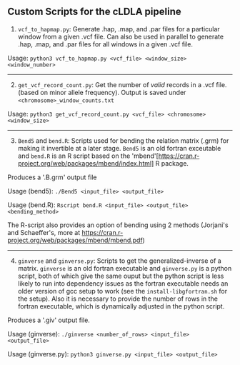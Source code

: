 ## Custom Scripts for the cLDLA pipeline

1. `vcf_to_hapmap.py`: Generate .hap, .map, and .par files for a particular window from a given .vcf file. Can also be used in parallel to generate .hap, .map, and .par files for all windows in a given .vcf file.

Usage: `python3 vcf_to_hapmap.py <vcf_file> <window_size> <window_number>`

---

2. `get_vcf_record_count.py`: Get the number of _valid_ records in a .vcf file. (based on minor allele frequency). Output is saved under `<chromosome>_window_counts.txt`

Usage: `python3 get_vcf_record_count.py <vcf_file> <chromosome> <window_size>`

---

3. `Bend5` and `bend.R`: Scripts used for bending the relation matrix (.grm) for making it invertible at a later stage. `Bend5` is an old fortran exceutable and `bend.R` is an R script based on the 'mbend'[https://cran.r-project.org/web/packages/mbend/index.html] R package.

Produces a '.B.grm' output file

Usage (bend5): `./Bend5 <input_file> <output_file>`

Usage (bend.R): `Rscript bend.R <input_file> <output_file> <bending_method>`

The R-script also provides an option of bending using 2 methods (Jorjani's and Schaeffer's, more at https://cran.r-project.org/web/packages/mbend/mbend.pdf)

---

4. `ginverse` and `ginverse.py`: Scripts to get the generalized-inverse of a matrix. `ginverse` is an old fortran executable and `ginverse.py` is a python script, both of which give the same ouput but the python script is less likely to run into dependency issues as the fortran executable needs an older version of gcc setup to work (see the `install-libgfortran.sh` for the setup). Also it is necessary to provide the number of rows in the fortran executable, which is dynamically adjusted in the python script.

Produces a '.giv' output file.

Usage (ginverse): `./ginverse <number_of_rows> <input_file> <output_file>`

Usage (ginverse.py): `python3 ginverse.py <input_file> <output_file>`
